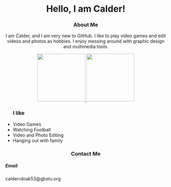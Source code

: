 <h1 align='center'> Hello, I am Calder!</h1>
<h3 align='center'> About Me </h3>
<p align='center'>I am Calder, and I am very new to GitHub. I like to play video games and edit videos and photos as hobbies. I enjoy messing around with graphic design and multimedia tools.</p>
	<p align='center'>
	   <a href="https://github-readme-stats.vercel.app/api?username=cald3r&show_icons=true&count_private=true">
	       <img height=150 src="https://github-readme-stats.vercel.app/api?username=yourusername&show_icons=true&count_private=true"/>
	   </a>
	   <a href="https://github.com/cald3r/github-readme-stats">
	       <img height=150 src="https://github-readme-stats.vercel.app/api/top-langs/?username=yourusername&layout=compact"/>
	   </a>
<ul><h3>I like</h3>
<li>Video Games</li>
<li>Watching Football</li>
<li>Video and Photo Editing</li>
<li>Hanging out with family</li>
</ul>
</p>
<h3 align='center'> Contact Me </h3>
<h5>Email</h5>
<p>calderrdoak53@gbstu.org</p>
